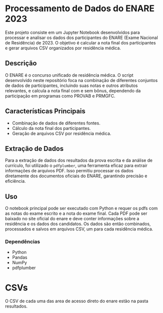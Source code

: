 # Processamento de Dados do ENARE 2023

Este projeto consiste em um Jupyter Notebook desenvolvidos para processar e analisar os dados dos participantes do ENARE (Exame Nacional de Residência) de 2023. O objetivo é calcular a nota final dos participantes e gerar arquivos CSV organizados por residência médica.

## Descrição

O ENARE é o concurso unificado de residência médica. O script desenvolvido neste repositório foca na combinação de diferentes conjuntos de dados de participantes, incluindo suas notas e outros atributos relevantes, e calcula a nota final com e sem bônus, dependendo da participação em programas como PROVAB e PRMGFC.

## Características Principais

- Combinação de dados de diferentes fontes.
- Cálculo da nota final dos participantes.
- Geração de arquivos CSV por residência médica.

## Extração de Dados

Para a extração de dados dos resultados da prova escrita e da análise de currículo, foi utilizado o `pdfplumber`, uma ferramenta eficaz para extrair informações de arquivos PDF. Isso permitiu processar os dados diretamente dos documentos oficiais do ENARE, garantindo precisão e eficiência.

## Uso

O notebook principal pode ser executado com Python e requer os pdfs com as notas do exame escrito e a nota do exame final. Cada PDF pode ser baixado no site oficial do enare e deve conter informações sobre a residência e os dados dos candidatos. Os dados são então combinados, processados e salvos em arquivos CSV, um para cada residência médica.

### Dependências

- Python
- Pandas
- NumPy
- pdfplumber


# CSVs
O CSV de cada uma das area de acesso direto do enare estão na pasta resultados.
